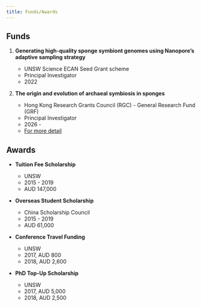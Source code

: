 ```yaml
---
title: Funds/Awards
---
```



## Funds

1. **Generating high-quality sponge symbiont genomes using Nanopore’s adaptive sampling strategy**
   - UNSW Science ECAN Seed Grant scheme
   - Principal Investigator
   - 2022 


2. **The origin and evolution of archaeal symbiosis in sponges**
   - Hong Kong Research Grants Council (RGC) - General Research Fund (GRF)
   - Principal Investigator
   - 2026 - 
   - [For more detail](https://cerg1.ugc.edu.hk/cergprod/scrrm00542.jsp?proj_id=16103925&old_proj_id=null&proj_title=&isname=&ioname=weizhi&institution=&subject=&pages=1&year=&theSubmit=16103925)


## Awards

- **Tuition Fee Scholarship**
   - UNSW
   - 2015 - 2019
   - AUD 147,000


- **Overseas Student Scholarship**
   - China Scholarship Council
   - 2015 - 2019
   - AUD 61,000


- **Conference Travel Funding**
   - UNSW
   - 2017, AUD 800
   - 2018, AUD 2,600


- **PhD Top-Up Scholarship**
   - UNSW
   - 2017, AUD 5,000
   - 2018, AUD 2,500





